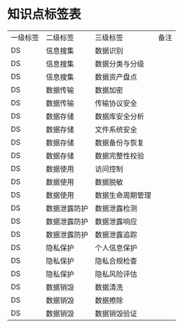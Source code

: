 # 知识点标签表
|     |     |     |     |
| --- | --- | --- | --- |
| 一级标签 | 二级标签 | 三级标签 | 备注  |
| DS  | 信息搜集 | 数据识别 |     |
| DS  | 信息搜集 | 数据分类与分级 |     |
| DS  | 信息搜集 | 数据资产盘点 |     |
| DS  | 数据传输 | 数据加密 |     |
| DS  | 数据传输 | 传输协议安全 |     |
| DS  | 数据存储 | 数据库安全分析 |     |
| DS  | 数据存储 | 文件系统安全 |     |
| DS  | 数据存储 | 数据备份与恢复 |     |
| DS  | 数据存储 | 数据完整性校验 |     |
| DS  | 数据使用 | 访问控制 |     |
| DS  | 数据使用 | 数据脱敏 |     |
| DS  | 数据使用 | 数据生命周期管理 |     |
| DS  | 数据泄露防护 | 数据泄露检测 |     |
| DS  | 数据泄露防护 | 数据泄露响应 |     |
| DS  | 数据泄露防护 | 数据泄露追踪 |     |
| DS  | 隐私保护 | 个人信息保护 |     |
| DS  | 隐私保护 | 隐私合规检查 |     |
| DS  | 隐私保护 | 隐私风险评估 |     |
| DS  | 数据销毁 | 数据清洗 |     |
| DS  | 数据销毁 | 数据擦除 |     |
| DS  | 数据销毁 | 数据销毁验证 |     |